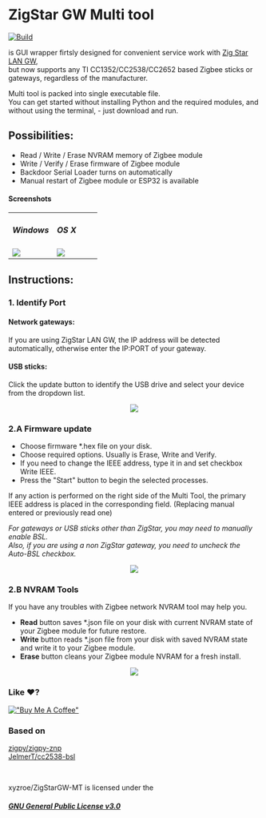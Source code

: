 # ZigStar GW Multi tool
[![Build](https://github.com/xyzroe/ZigStarGW-MT/actions/workflows/build.yml/badge.svg)](https://github.com/xyzroe/ZigStarGW-MT/actions/workflows/build.yml)
  
is GUI wrapper firtsly designed for convenient service work with  [Zig Star LAN GW](https://github.com/mercenaruss/zigstar_gateways),   
but now supports any TI CC1352/CC2538/CC2652 based Zigbee sticks or gateways, regardless of the manufacturer. 

Multi tool is packed into single executable file.  
You can get started without installing Python and the required modules, and without using the terminal, - just download and run.

## Possibilities:
- Read / Write / Erase NVRAM memory of Zigbee module
- Write / Verify / Erase firmware of Zigbee module
- Backdoor Serial Loader turns on automatically
- Manual restart of  Zigbee module or ESP32 is available

#### Screenshots

<table>
<tr> 
<td width="50%">

##### Windows
<img src="https://github.com/xyzroe/ZigStarGW-MT/raw/main/images/win.png">
</td>
<td>

##### OS X
<img src="https://github.com/xyzroe/ZigStarGW-MT/raw/main/images/osx.png">
</td>
</tr>
</table>

## Instructions:
### 1. Identify Port
#### Network gateways:
If you are using ZigStar LAN GW, the IP address will be detected automatically, otherwise enter the IP:PORT of your gateway.
#### USB sticks:
Click the update button to identify the USB drive and select your device from the dropdown list.
<br>  
<div align="center"><img src="https://zig-star.com/images/radio-docs/multitool/multitool-1.png"></div>


### 2.A Firmware update
- Choose firmware *.hex file on your disk.
- Choose required options. Usually is Erase, Write and Verify.
- If you need to change the IEEE address, type it in and set checkbox Write IEEE.
- Press the "Start" button to begin the selected processes.

If any action is performed on the right side of the Multi Tool, the primary IEEE address is placed in the corresponding field. (Replacing manual entered or previously read one)

*For gateways or USB sticks other than ZigStar, you may need to manually enable BSL.  
Also, if you are using a non ZigStar gateway, you need to uncheck the Auto-BSL checkbox.*
<br>  
<div align="center"><img src="https://zig-star.com/images/radio-docs/multitool/multitool-2.png"></div>


### 2.B NVRAM Tools
If you have any troubles with Zigbee network NVRAM tool may help you.

- **Read** button saves *.json file on your disk with current NVRAM state of your Zigbee module for future restore.
- **Write** button reads *.json file from your disk with saved NVRAM state and write it to your Zigbee module.
- **Erase** button cleans your Zigbee module NVRAM for a fresh install.
<div align="center"><img src="https://zig-star.com/images/radio-docs/multitool/multitool-3.png"></div>

### Like ♥️?
[!["Buy Me A Coffee"](https://www.buymeacoffee.com/assets/img/custom_images/orange_img.png)](https://www.buymeacoffee.com/xyzroe)


### Based on
[zigpy/zigpy-znp](https://github.com/zigpy/zigpy-znp)  
[JelmerT/cc2538-bsl](https://github.com/JelmerT/cc2538-bsl)  

  

<br>  

xyzroe/ZigStarGW-MT is licensed under the  
##### [GNU General Public License v3.0](https://github.com/xyzroe/ZigStarGW-MT/blob/main/LICENSE)
